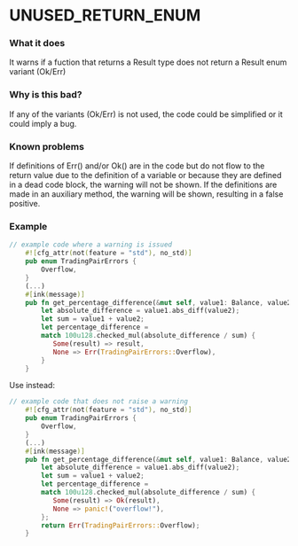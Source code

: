 # UNUSED_RETURN_ENUM

### What it does
It warns if a fuction that returns a Result type does not return a Result enum variant (Ok/Err)


### Why is this bad?
If any of the variants (Ok/Err) is not used, the code could be simplified or it could imply a bug.


### Known problems
If definitions of Err() and/or Ok() are in the code but do not flow to the return value due to the definition of a variable or because they are defined in a dead code block, the warning will not be shown. If the definitions are made in an auxiliary method, the warning will be shown, resulting in a false positive.

### Example
```rust
// example code where a warning is issued
    #![cfg_attr(not(feature = "std"), no_std)]
    pub enum TradingPairErrors {
        Overflow,
    }
    (...)
    #[ink(message)]
    pub fn get_percentage_difference(&mut self, value1: Balance, value2: Balance) -> Result<Balance, TradingPairErrors>  {
        let absolute_difference = value1.abs_diff(value2);
        let sum = value1 + value2;
        let percentage_difference =
        match 100u128.checked_mul(absolute_difference / sum) {
           Some(result) => result,
           None => Err(TradingPairErrors::Overflow),
        }
    }
```
Use instead:
```rust
// example code that does not raise a warning
    #![cfg_attr(not(feature = "std"), no_std)]
    pub enum TradingPairErrors {
        Overflow,
    }
    (...)
    #[ink(message)]
    pub fn get_percentage_difference(&mut self, value1: Balance, value2: Balance) -> Result<Balance, TradingPairErrors>  {
        let absolute_difference = value1.abs_diff(value2);
        let sum = value1 + value2;
        let percentage_difference =
        match 100u128.checked_mul(absolute_difference / sum) {
           Some(result) => Ok(result),
           None => panic!("overflow!"),
        };
        return Err(TradingPairErrors::Overflow);
    }
```
